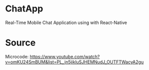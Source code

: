 # ChatApp
 Real-Time Mobile Chat Application using with React-Native

# Source
Microcode: https://www.youtube.com/watch?v=omKU24SmBUM&list=PL_jn5jikluSJHEMNudJ_OUTFTWacyA2gu